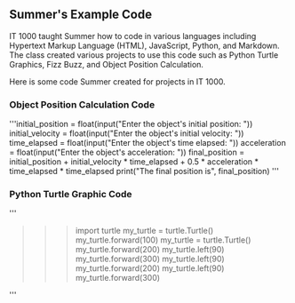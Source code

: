 ## Summer's Example Code

IT 1000 taught Summer how to code in various languages including Hypertext Markup Language (HTML), JavaScript, Python, and Markdown. The class created various projects to use this code such as Python Turtle Graphics, Fizz Buzz, and Object Position Calculation. 

Here is some code Summer created for projects in IT 1000.

### Object Position Calculation Code
'''initial_position = float(input("Enter the object's initial position: "))
initial_velocity = float(input("Enter the object's initial velocity: "))
time_elapsed = float(input("Enter the object's time elapsed: "))
acceleration = float(input("Enter the object's acceleration: "))
final_position = initial_position + initial_velocity * time_elapsed + 0.5 * acceleration * time_elapsed * time_elapsed
print("The final position is", final_position)
'''

### Python Turtle Graphic Code
'''
>>> import turtle
>>> my_turtle = turtle.Turtle()
>>> my_turtle.forward(100)
>>> my_turtle = turtle.Turtle()
>>> my_turtle.forward(200)
>>> my_turtle.left(90)
>>> my_turtle.forward(300)
>>> my_turtle.left(90)
>>> my_turtle.forward(200)
>>> my_turtle.left(90)
>>> my_turtle.forward(300)
>>>
'''
